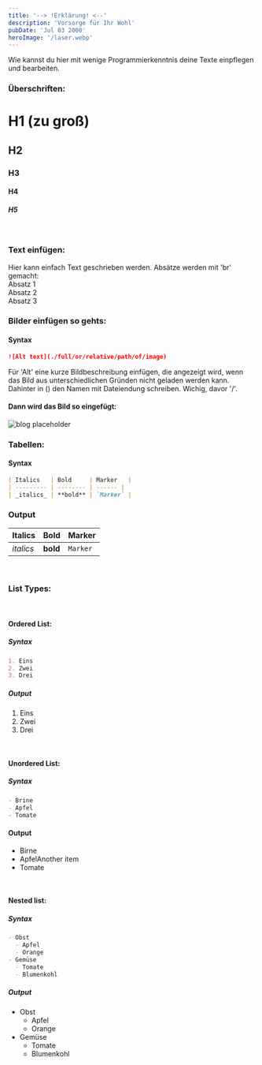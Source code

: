 ```yaml
---
title: '--> !Erklärung! <--'
description: 'Vorsorge für Ihr Wohl'
pubDate: 'Jul 03 2000'
heroImage: '/laser.webp'
---
```


Wie kannst du hier mit wenige Programmierkenntnis deine Texte einpflegen und bearbeiten.

### Überschriften:

# H1 (zu groß)

## H2

### H3

#### H4

##### H5
<br>

### Text einfügen: 
Hier kann einfach Text geschrieben werden.
Absätze werden mit 'br' gemacht: <br>
Absatz 1 <br>
Absatz 2 <br>
Absatz 3
<br>

### Bilder einfügen so gehts: 

#### Syntax

```markdown
![Alt text](./full/or/relative/path/of/image)
```
Für 'Alt' eine kurze Bildbeschreibung einfügen, die angezeigt wird, wenn das Bild aus unterschiedlichen Gründen nicht geladen werden kann. 
Dahinter in () den Namen mit Dateiendung schreiben. Wichig, davor '/'.

#### Dann wird das Bild so eingefügt:

![blog placeholder](/logo.png)

### Tabellen:

#### Syntax

```markdown
| Italics   | Bold     | Marker   |
| --------- | -------- | ------ |
| _italics_ | **bold** | `Marker` |
```

### Output

| Italics   | Bold     | Marker   |
| --------- | -------- | ------ |
| _italics_ | **bold** | `Marker` |

<br>

### List Types:
<br>

#### Ordered List:

##### Syntax

```markdown
1. Eins
2. Zwei
3. Drei
```

##### Output

1. Eins
2. Zwei
3. Drei
<br>

#### Unordered List:

##### Syntax

```markdown
- Brine
- Apfel
- Tomate
```

#### Output

- Birne
- ApfelAnother item
- Tomate
<br>

#### Nested list:

##### Syntax

```markdown
- Obst
  - Apfel
  - Orange
- Gemüse
  - Tomate
  - Blumenkohl
```

##### Output

- Obst
  - Apfel
  - Orange
- Gemüse
  - Tomate
  - Blumenkohl
